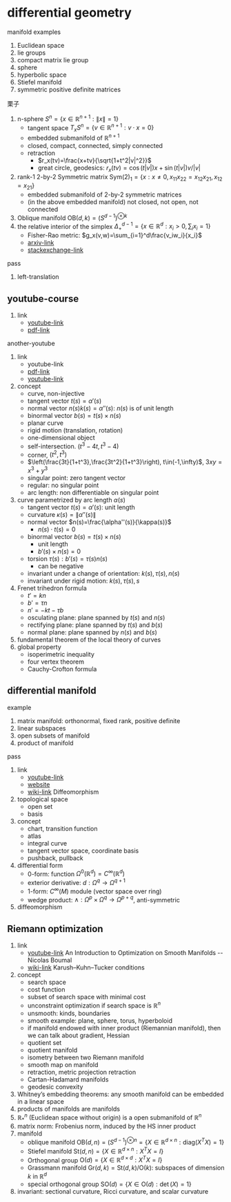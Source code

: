 # differential geometry

manifold examples

1. Euclidean space
2. lie groups
3. compact matrix lie group
4. sphere
5. hyperbolic space
6. Stiefel manifold
7. symmetric positive definite matrices

栗子

1. n-sphere $S^n=\{x\in\mathbb{R}^{n+1}:\|x\|=1\}$
   * tangent space $T_xS^n=\{v\in\mathbb{R}^{n+1}:v\cdot x=0\}$
   * embedded submanifold of $\mathbb{R}^{n+1}$
   * closed, compact, connected, simply connected
   * retraction
     * $r_x(tv)=\frac{x+tv}{\sqrt{1+t^2|v|^2}}$
     * great circle, geodesics: $r_x(tv)=\cos(t|v|)x+\sin(t|v|)v/|v|$
2. rank-1 2-by-2 Symmetric matrix $\mathrm{Sym}(2)_1=\{x:x\ne 0,x_{11}x_{22}=x_{12}x_{21},x_{12}=x_{21}\}$
   * embedded submanifold of 2-by-2 symmetric matrices
   * (in the above embedded manifold) not closed, not open, not connected
3. Oblique manifold $\mathrm{OB}(d,k)=(S^{d-1})^{\otimes k}$
4. the relative interior of the simplex $\Delta_+^{d-1}=\{x\in\mathbb{R}^d:x_i>0,\sum_ix_i=1\}$
   * Fisher-Rao metric: $g_x(v,w)=\sum_{i=1}^d\frac{v_iw_i}{x_i}$
   * [arxiv-link](https://arxiv.org/abs/1907.06628)
   * [stackexchange-link](https://math.stackexchange.com/q/4187889)

pass

1. left-translation

## youtube-course

1. link
   * [youtube-link](https://youtu.be/AkVMWhrJxs0?si=j5-gYhGioXUBMkW_)
   * [pdf-link](https://www.math.uni-hamburg.de/home/lindemann/material/dg_lindemann_ss2020_WIP25.pdf)

another-youtube

1. link
   * youtube-link
   * [pdf-link](http://www2.ing.unipi.it/griff/files/dC.pdf)
   * [youtube-link](https://youtu.be/En6zdtX4Dls?si=gK4UdbAt25Lbgd0n)
2. concept
   * curve, non-injective
   * tangent vector $t(s)=\alpha'(s)$
   * normal vector $n(s)k(s)=\alpha''(s)$: $n(s)$ is of unit length
   * binormal vector $b(s)=t(s)\times n(s)$
   * planar curve
   * rigid motion (translation, rotation)
   * one-dimensional object
   * self-intersection. $(t^3-4t,t^3-4)$
   * corner, $(t^2,t^3)$
   * $\left(\frac{3t}{1+t^3},\frac{3t^2}{1+t^3}\right), t\in(-1,\infty)$, $3xy=x^3+y^3$
   * singular point: zero tangent vector
   * regular: no singular point
   * arc length: non differentiable on singular point
3. curve parametrized by arc length $\alpha(s)$
   * tangent vector $t(s)=\alpha'(s)$: unit length
   * curvature $\kappa(s)=\|\alpha''(s)\|$
   * normal vector $n(s)=\frac{\alpha''(s)}{\kappa(s)}$
     * $n(s)\cdot t(s)=0$
   * binormal vector $b(s)=t(s)\times n(s)$
     * unit length
     * $b'(s) \times n(s)=0$
   * torsion $\tau(s): b'(s)=\tau(s)n(s)$
      * can be negative
   * invariant under a change of orientation: $k(s),\tau(s),n(s)$
   * invariant under rigid motion: $k(s),\tau(s),s$
4. Frenet trihedron formula
   * $t'=kn$
   * $b'=\tau n$
   * $n'=-kt-\tau b$
   * osculating plane: plane spanned by $t(s)$ and $n(s)$
   * rectifying plane: plane spanned by $t(s)$ and $b(s)$
   * normal plane: plane spanned by $n(s)$ and $b(s)$
5. fundamental theorem of the local theory of curves
6. global property
   * isoperimetric inequality
   * four vertex theorem
   * Cauchy-Crofton formula

## differential manifold

example

1. matrix manifold: orthonormal, fixed rank, positive definite
2. linear subspaces
3. open subsets of manifold
4. product of manifold

pass

1. link
   * [youtube-link](https://youtu.be/mcC8fvqKZG0?si=3mZW37INvpvl1JJx)
   * [website](https://www.ocf.berkeley.edu/~pengzhou/courses/math214/home)
   * [wiki-link](https://en.wikipedia.org/wiki/Diffeomorphism) Diffeomorphism
2. topological space
   * open set
   * basis
3. concept
   * chart, transition function
   * atlas
   * integral curve
   * tangent vector space, coordinate basis
   * pushback, pullback
4. differential form
   * 0-form: function $\Omega^0(\mathbb{R}^d)=C^\infty(\mathbb{R}^d)$
   * exterior derivative: $d: \Omega^q\to \Omega^{q+1}$
   * 1-form: $C^\infty(M)$ module (vector space over ring)
   * wedge product: $\wedge: \Omega^p\times \Omega^q\to \Omega^{p+q}$, anti-symmetric
5. diffeomorphism

## Riemann optimization

1. link
   * [youtube-link](https://www.youtube.com/live/lK62DwSIjXA?si=Y2OxrGdlyXNqVr9A) An Introduction to Optimization on Smooth Manifolds -- Nicolas Boumal
   * [wiki-link](https://en.wikipedia.org/wiki/Karush%E2%80%93Kuhn%E2%80%93Tucker_conditions) Karush–Kuhn–Tucker conditions
2. concept
   * search space
   * cost function
   * subset of search space with minimal cost
   * unconstraint optimization if search space is $\mathbb{R}^n$
   * unsmooth: kinds, boundaries
   * smooth example: plane, sphere, torus, hyperboloid
   * if manifold endowed with inner product (Riemannian manifold), then we can talk about gradient, Hessian
   * quotient set
   * quotient manifold
   * isometry between two Riemann manifold
   * smooth map on manifold
   * retraction, metric projection retraction
   * Cartan-Hadamard manifolds
   * geodesic convexity
3. Whitney’s embedding theorems: any smooth manifold can be embedded in a linear space
4. products of manifolds are manifolds
5. $\mathbb{R}_*^n$ (Euclidean space without origin) is a open submanifold of $\mathbb{R}^n$
6. matrix norm: Frobenius norm, induced by the HS inner product
7. manifold
   * oblique manifold $\mathrm{OB}(d,n)=(S^{d-1})^{\otimes n}=\{X\in\mathbb{R}^{d\times n}:\mathrm{diag}(X^TX)=1\}$
   * Stiefel manifold $\mathrm{St}(d,n)=\{X\in\mathbb{R}^{d\times n}:X^TX=I\}$
   * Orthogonal group $\mathrm{O}(d)=\{X\in\mathbb{R}^{d\times d}:X^TX=I\}$
   * Grassmann manifold $\mathrm{Gr}(d,k)=\mathrm{St}(d,k)/\mathrm{O}(k)$: subspaces of dimension $k$ in $\mathbb{R}^d$
   * special orthogonal group $\mathrm{SO}(d)=\{X\in\mathrm{O}(d):\det(X)=1\}$
8. invariant: sectional curvature, Ricci curvature, and scalar curvature
